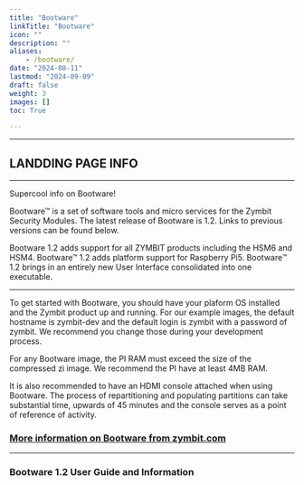 ```yaml
---
title: "Bootware"
linkTitle: "Bootware"
icon: ""
description: ""
aliases:
    - /bootware/
date: "2024-08-11"
lastmod: "2024-09-09"
draft: false
weight: 3
images: []
toc: True

---
```


-----

## LANDDING PAGE INFO

-----

Supercool info on Bootware!

Bootware™ is a set of software tools and micro services for the Zymbit Security Modules. The latest release of Bootware is 1.2. Links to previous versions can be found below.

Bootware 1.2 adds support for all ZYMBIT products including the HSM6 and HSM4. Bootware™ 1.2 adds platform support for Raspberry Pi5. Bootware™ 1.2 brings in an entirely new User Interface consolidated into one executable.

---

To get started with Bootware, you should have your plaform OS installed and the Zymbit product up and running. For our example images, the default hostname is zymbit-dev and the default login is zymbit with a password of zymbit. We recommend you change those during your development process. 

For any Bootware image, the PI RAM must exceed the size of the compressed zi image. We recommend the PI have at least 4MB RAM.

It is also recommended to have an HDMI console attached when using Bootware. The process of repartitioning and populating partitions can take substantial time, upwards of 45 minutes and the console serves as a point of reference of activity.

### [More information on Bootware  from zymbit.com](https://www.zymbit.com/bootware/)

-----

### Bootware 1.2 User Guide and Information

